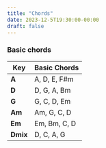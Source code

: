 ```yaml
---
title: "Chords"
date: 2023-12-5T19:30:00-00:00
draft: false
---
```


### Basic chords

| Key    | Basic Chords |
|--------|--------------|
| **A**  | A, D, E, F#m |
| **D**  | D, G, A, Bm  |
| **G**  | G, C, D, Em  |
| **Am** | Am, G, C, D  |
| **Em** | Em, Bm, C, D  |
| **Dmix** | D, C, A, G  |
